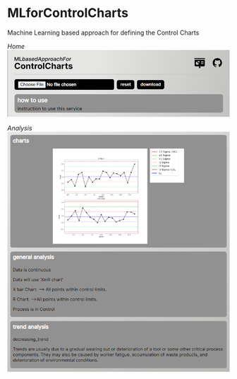 # MLforControlCharts
Machine Learning based approach for defining the Control Charts

_Home_
![](/static/main.png)

_Analysis_
![](/static/analysis.png)
